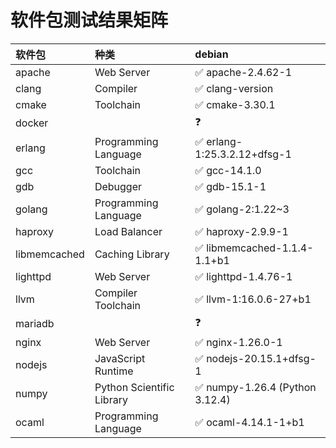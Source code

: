 # 软件包测试结果矩阵

| 软件包 | 种类 | debian |
|:------|:-----| :-------|
| apache | Web Server | ✅ apache-2.4.62-1 |
| clang | Compiler | ✅ clang-version |
| cmake | Toolchain | ✅ cmake-3.30.1 |
| docker |  | ❓ |
| erlang | Programming Language | ✅ erlang-1:25.3.2.12+dfsg-1 |
| gcc | Toolchain | ✅ gcc-14.1.0 |
| gdb | Debugger | ✅ gdb-15.1-1 |
| golang | Programming Language | ✅ golang-2:1.22~3 |
| haproxy | Load Balancer | ✅ haproxy-2.9.9-1 |
| libmemcached | Caching Library | ✅ libmemcached-1.1.4-1.1+b1 |
| lighttpd | Web Server | ✅ lighttpd-1.4.76-1 |
| llvm | Compiler Toolchain | ✅ llvm-1:16.0.6-27+b1 |
| mariadb |  | ❓ |
| nginx | Web Server | ✅ nginx-1.26.0-1 |
| nodejs | JavaScript Runtime | ✅ nodejs-20.15.1+dfsg-1 |
| numpy | Python Scientific Library | ✅ numpy-1.26.4 (Python 3.12.4) |
| ocaml | Programming Language | ✅ ocaml-4.14.1-1+b1 |
